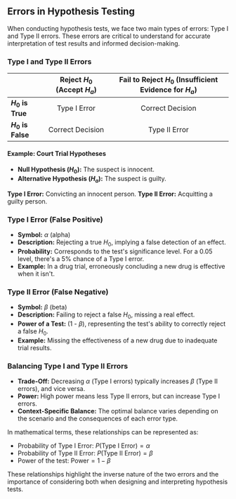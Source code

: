 ## Errors in Hypothesis Testing

When conducting hypothesis tests, we face two main types of errors: Type I and Type II errors. These errors are critical to understand for accurate interpretation of test results and informed decision-making.

### Type I and Type II Errors

|                     | Reject $H_0$ (Accept $H_a$) | Fail to Reject $H_0$ (Insufficient Evidence for $H_a$) |
|---------------------|:---------------------:|:-----------------------------------------------:|
| **$H_0$ is True**      | Type I Error          | Correct Decision                                |
| **$H_0$ is False**     | Correct Decision      | Type II Error                                   |

#### Example: Court Trial Hypotheses
- **Null Hypothesis ($H_0$):** The suspect is innocent.
- **Alternative Hypothesis ($H_a$):** The suspect is guilty.

**Type I Error:** Convicting an innocent person.
**Type II Error:** Acquitting a guilty person.

### Type I Error (False Positive)
- **Symbol:** $\alpha$ (alpha)
- **Description:** Rejecting a true $H_0$, implying a false detection of an effect.
- **Probability:** Corresponds to the test's significance level. For a 0.05 level, there's a 5% chance of a Type I error.
- **Example:** In a drug trial, erroneously concluding a new drug is effective when it isn't.

### Type II Error (False Negative)
- **Symbol:** $\beta$ (beta)
- **Description:** Failing to reject a false $H_0$, missing a real effect.
- **Power of a Test:** (1 - $\beta$), representing the test's ability to correctly reject a false $H_0$.
- **Example:** Missing the effectiveness of a new drug due to inadequate trial results.

### Balancing Type I and Type II Errors
- **Trade-Off:** Decreasing $\alpha$ (Type I errors) typically increases $\beta$ (Type II errors), and vice versa.
- **Power:** High power means less Type II errors, but can increase Type I errors.
- **Context-Specific Balance:** The optimal balance varies depending on the scenario and the consequences of each error type.

In mathematical terms, these relationships can be represented as:

- Probability of Type I Error: $P(\text{Type I Error}) = \alpha$
- Probability of Type II Error: $P(\text{Type II Error}) = \beta$
- Power of the test: $\text{Power} = 1 - \beta$

These relationships highlight the inverse nature of the two errors and the importance of considering both when designing and interpreting hypothesis tests.
